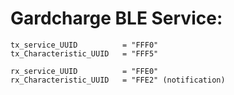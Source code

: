# Gardcharge BLE Service:

    tx_service_UUID          = "FFF0"
    tx_Characteristic_UUID   = "FFF5"

    rx_service_UUID          = "FFE0"
    rx_Characteristic_UUID   = "FFE2" (notification)
    
    
